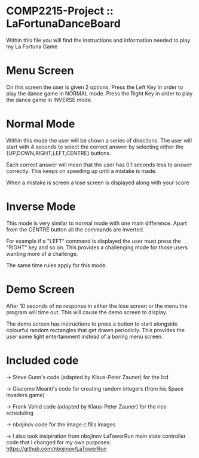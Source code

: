 # COMP2215-Project :: LaFortunaDanceBoard

Within this file you will find the instructions and information needed to play my La Fortuna Game

# Menu Screen

On this screen the user is given 2 options.
Press the Left Key in order to play the dance game in NORMAL mode.
Press the Right Key in order to play the dance game in INVERSE mode.

# Normal Mode

Within this mode the user will be shown a series of directions. The user will start with 4 seconds to select the correct answer by selecting either the {UP,DOWN,RIGHT,LEFT,CENTRE} buttons.

Each correct answer will mean that the user has 0.1 seconds less to answer correctly. This keeps on speeding up until a mistake is made.

When a mistake is screen a lose screen is displayed along with your score

# Inverse Mode

This mode is very similar to normal mode with one main difference. Apart from the CENTRE button all the commands are inverted.

For example if a "LEFT" command is displayed the user must press the "RIGHT" key and so on. This provides a challenging mode for those users wanting more of a challenge. 

The same time rules apply for this mode.

# Demo Screen

After 10 seconds of no response in either the lose screen or the menu the program will time out. This will cause the demo screen to display.

The demo screen has instructions to press a button to start alongside colourful random rectangles that get drawn periodicly. This provides the user some light entertainment instead of a boring menu screen.

# Included code

 -> Steve Gunn's code (adapted by Klaus-Peter Zauner) for the lcd
 
 -> Giacomo Meanti's code for creating random integers (from his Space Invaders game)
 
 -> Frank Vahid code (adapted by Klaus-Peter Zauner) for the rios scheduling
 
 -> nbojinov code for the image.c fills images

 -> I also took insipiration from nbojinov LaTowerRun main state controller code that I changed for my own purposes: https://github.com/nbojinov/LaTowerRun



